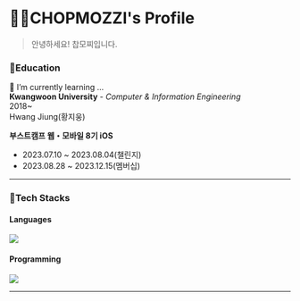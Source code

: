 # 🐢🎾CHOPMOZZI's Profile
>안녕하세요! 찹모찌입니다.
><br/>

### 📖Education
🌱 I’m currently learning ...  
**Kwangwoon University** - *Computer & Information Engineering*  
2018~  
Hwang Jiung(황지웅)

**부스트캠프 웹・모바일 8기 iOS**
- 2023.07.10 ~ 2023.08.04(챌린지)
- 2023.08.28 ~ 2023.12.15(멤버십)
<hr/>

### 🔑Tech Stacks
#### Languages
<img src="https://img.shields.io/badge/Swift-F05138?style=flat-square&logo=swift&logoColor=white"/>

#### Programming
<img src="https://img.shields.io/badge/iOS-F05138?style=flat-square&logo=iOS&logoColor=white"/>
<hr/>
